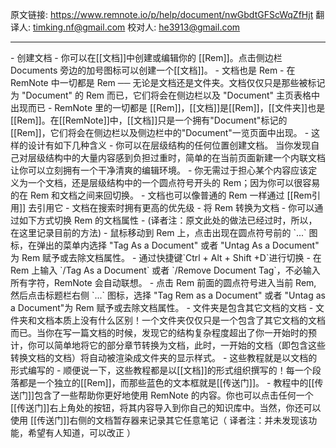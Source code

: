 原文链接:  https://www.remnote.io/p/help/document/nwGbdtGFScWqZfHjt
翻译人:  timking.nf@gmail.com
校对人: he3913@gmail.com

<hr/>
- 创建文档
	- 你可以在[[文档]]中创建或编辑你的 [[Rem]]。点击侧边栏 Documents 旁边的加号图标可以创建一个[[文档]]。
- 文档也是 Rem
  - 在 RemNote 中一切都是 Rem ── 无论是文档还是文件夹。文档仅仅只是那些被标记为 "Document" 的 Rem 而已，它们将会在侧边栏以及 "Document" 主页表格中出现而已
  - RemNote 里的一切都是 [[Rem]]，[[文档]]是[[Rem]]，[[文件夹]]也是[[Rem]]。在[[RemNote]]中，[[文档]]只是一个拥有"Document"标记的[[Rem]]，它们将会在侧边栏以及侧边栏中的"Document"一览页面中出现。
  - 这样的设计有如下几种含义
  	- 你可以在层级结构的任何位置创建文档。 当你发现自己对层级结构中的大量内容感到负担过重时，简单的在当前页面新建一个内联文档让你可以立刻拥有一个干净清爽的编辑环境。
  	- 你无需过于担心某个内容应该定义为一个文档，还是层级结构中的一个圆点符号开头的 Rem；因为你可以很容易的在 Rem 和文档之间来回切换。
  	- 文档也可以像普通的 Rem 一样通过 [[Rem引用]] 去引用它
  	- 文档在搜索时拥有更高的优先级
- 将 Rem 转换为文档
	- 你可以通过如下方式切换 Rem 的文档属性
	  - (译者注：原文此处的做法已经过时，所以，在这里记录目前的方法)
	  - 鼠标移动到 Rem 上，点击出现在圆点符号前的 `...` 图标，在弹出的菜单内选择 "Tag As a Document" 或者 "Untag As a Document" 为 Rem 赋予或去除文档属性。
	  - 通过快捷键`Ctrl + Alt + Shift +D`进行切换
	  - 在 Rem 上输入 `/Tag As a Document` 或者 `/Remove Document Tag`，不必输入所有字符，RemNote 会自动联想。
	  - 点击 Rem 前面的圆点符号进入当前 Rem, 然后点击标题栏右侧 `...` 图标，选择 "Tag Rem as a Document" 或者 "Untag as a Document"为 Rem 赋予或去除文档属性。
- 文件夹是包含其它文档的文档
  - 文件夹和文档本质上没有什么区别！一个文件夹仅仅只是一个包含了其它文档的文档而已。当你在写一篇文档的时候，发现它的结构复杂程度超出了你一开始时的预计，你可以简单地将它的部分章节转换为文档，此时，一开始的文档（即包含这些转换文档的文档）将自动被渲染成文件夹的显示样式。
- 这些教程就是以文档的形式编写的
  - 顺便说一下，这些教程都是以[[文档]]的形式组织撰写的！每一个段落都是一个独立的[[Rem]]，而那些蓝色的文本框就是[[传送门]]。
  - 教程中的[[传送门]]包含了一些帮助你更好地使用 RemNote 的内容。你也可以点击任何一个 [[传送门]]右上角处的按钮，将其内容导入到你自己的知识库中。当然，你还可以使用 [[传送门]]右侧的文档暂存器来记录其它任意笔记（ 译者注：并未发现该功能，希望有人知道，可以改正 ）

